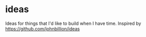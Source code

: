 # ideas
Ideas for things that I'd like to build when I have time. Inspired by https://github.com/johnbillion/ideas
